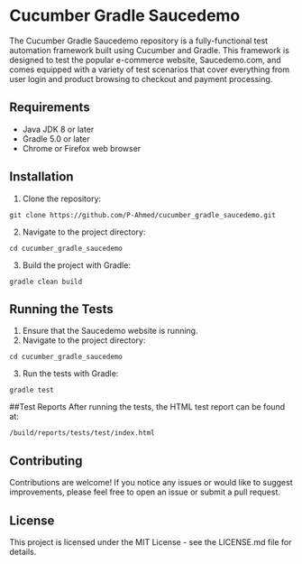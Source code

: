 # Cucumber Gradle Saucedemo
The Cucumber Gradle Saucedemo repository is a fully-functional test automation framework built using Cucumber and Gradle. This framework is designed to test the popular e-commerce website, Saucedemo.com, and comes equipped with a variety of test scenarios that cover everything from user login and product browsing to checkout and payment processing.

## Requirements
- Java JDK 8 or later
- Gradle 5.0 or later
- Chrome or Firefox web browser
## Installation
1. Clone the repository:
```
git clone https://github.com/P-Ahmed/cucumber_gradle_saucedemo.git
```
2. Navigate to the project directory:
```
cd cucumber_gradle_saucedemo
```
3. Build the project with Gradle:
```
gradle clean build
```
## Running the Tests
1. Ensure that the Saucedemo website is running.
2. Navigate to the project directory:
```
cd cucumber_gradle_saucedemo
```
3. Run the tests with Gradle:
```
gradle test
```
##Test Reports
After running the tests, the HTML test report can be found at:
```
/build/reports/tests/test/index.html
```
## Contributing
Contributions are welcome! If you notice any issues or would like to suggest improvements, please feel free to open an issue or submit a pull request.

## License
This project is licensed under the MIT License - see the LICENSE.md file for details.